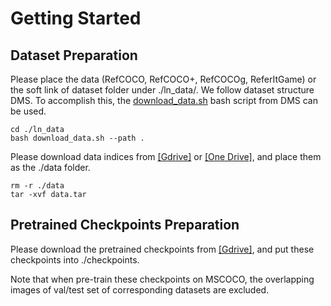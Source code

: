 # Getting Started

## Dataset Preparation

Please place the data (RefCOCO, RefCOCO+, RefCOCOg, ReferItGame) or the soft link of dataset folder under ./ln_data/. We follow dataset structure DMS. To accomplish this, the [download_data.sh](../ln_data/download_data.sh) bash script from DMS can be used.

```
cd ./ln_data
bash download_data.sh --path .
```

Please download data indices from [[Gdrive]](https://drive.google.com/file/d/1fVwdDvXNbH8uuq_pHD_o5HI7yqeuz0yS/view?usp=sharing) or [[One Drive]](https://uofr-my.sharepoint.com/:f:/g/personal/zyang39_ur_rochester_edu/???), and place them as the ./data folder.

```
rm -r ./data
tar -xvf data.tar
```

## Pretrained Checkpoints Preparation

Please download the pretrained checkpoints from [[Gdrive]](https://drive.google.com/drive/folders/1SOHPCCR6yElQmVp96LGJhfTP46RxVwzF?usp=sharing), and put these checkpoints into ./checkpoints.

Note that when pre-train these checkpoints on MSCOCO, the overlapping images of val/test set of corresponding datasets are excluded.